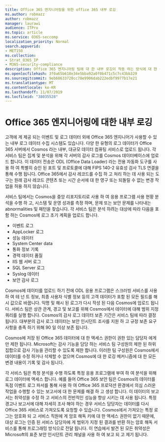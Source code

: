 ```yaml
---
title: Office 365 엔지니어링을 위한 office 365 내부 로깅
ms.author: robmazz
author: robmazz
manager: laurawi
audience: ITPro
ms.topic: article
ms.service: O365-seccomp
localization_priority: Normal
search.appverid:
- MET150
ms.collection:
- Strat_O365_IP
- M365-security-compliance
description: Office 365 엔지니어링 팀에 대 한 내부 로깅이 작동 하는 방식에 대 한 설명입니다.
ms.openlocfilehash: 3f0a65b618e34e5bba92a0f0b471c5c7c43bb329
ms.sourcegitcommit: 9eb68633728cc78e9906dab222edbf9977b17e21
ms.translationtype: MT
ms.contentlocale: ko-KR
ms.lasthandoff: 11/07/2019
ms.locfileid: "38035528"
---
```

# <a name="internal-logging-for-office-365-engineering"></a>Office 365 엔지니어링에 대한 내부 로깅

고객에 게 제공 되는 이벤트 및 로그 데이터 외에 Office 365 엔지니어가 사용할 수 있는 내부 로그 데이터 수집 시스템도 있습니다. 다양 한 유형의 로그 데이터가 Office 365 서버에서 Cosmos 라는 내부, 대규모 데이터 컴퓨팅 서비스로 업로드 됩니다. 각 서비스 팀은 집계 및 분석을 위해 각 서버의 감사 로그를 Cosmos 데이터베이스에 업로드 합니다. 이 데이터 전송은 ODL (Office Data Loader) 라는 전용 자동화 도구를 사용 하 여 특별히 승인 된 포트 및 프로토콜에 대해 FIPS 140-2 유효성 검사 TLS 연결을 통해 수행 됩니다. Office 365에서 감사 레코드를 수집 하 고 처리 하는 데 사용 되는 도구는 원래 감사 레코드 콘텐츠 또는 시간 순서에 대 한 영구 또는 되돌릴 수 없는 변경 작업을 허용 하지 않습니다.

서비스 팀에서는 Cosmos을 중앙 리포지토리로 사용 하 여 응용 프로그램 사용 현황 분석을 수행 하 고, 시스템 및 운영 성과를 측정 하며, 문제 또는 보안 문제를 나타내는 abnormalities 및 패턴을 찾습니다. 각 서비스 팀은 분석 하려는 대상에 따라 다음을 포함 하는 Cosmos에 로그 초기 계획을 업로드 합니다.

- 이벤트 로그
- AppLocker 로그
- 성능 데이터
- System Center data
- 통화 정보 기록
- 경력 데이터 품질
- IIS 웹 서버 로그
- SQL Server 로그
- Syslog 데이터
- 보안 감사 로그

Cosmos에 데이터를 업로드 하기 전에 ODL 응용 프로그램은 스크러빙 서비스를 사용 하 여 테 넌 트 정보, 최종 사용자 식별 정보 등의 고객 데이터가 포함 된 모든 필드를 해시 값으로 바꿉니다. 익명 및 해시 된 로그가 다시 작성 된 다음 Cosmos에 업로드 됩니다. 서비스 팀은 상관 관계, 경고 및 보고를 위해 Cosmos에서 데이터에 대해 범위 지정 쿼리를 실행 합니다. Cosmos의 감사 로그 데이터 보존 기간은 서비스 팀에 따라 결정 됩니다. 대부분의 감사 로그 데이터는 보안 인시던트 조사를 지원 하 고 규정 보존 요구 사항을 충족 하기 위해 90 일 이상 보존 됩니다.

Cosmos에 저장 된 Office 365 데이터에 대 한 액세스 권한이 권한 있는 담당자 에게만 제한 됩니다. Microsoft는 감사 기능을 담당 하는 서비스 팀 구성원의 제한 된 하위 집합으로 감사 기능을 관리할 수 있도록 제한 합니다. 이러한 팀 구성원은 Cosmos에서 데이터를 수정 하거나 삭제할 수 없으며 Cosmos에 대 한 로깅 메커니즘에 대 한 모든 변경 내용이 기록 및 감사 됩니다.

각 서비스 팀은 특정 분석을 수행 하도록 특정 응용 프로그램에 부여 하 여 분석을 위해 로그 데이터에 액세스 합니다. 예를 들어 Office 365 보안 팀은 Cosmos의 데이터를 독점 이벤트 로그 파서를 통해 사용 하 여 Office 365 프로덕션 환경에서 의심 스러운 작업을 수행할 수 있는 보고서에 대 한 문제를 해결 하 고 생성 합니다. 이 데이터의 보고서는 취약성을 수정 하 고 서비스의 전반적인 성능을 향상 시키는 데 사용 됩니다. 특정 경고나 보고서에 대해 자세히 조사 해야 하는 경우 서비스 담당자는 데이터를 다시 Office 365 서비스로 가져오도록 요청할 수 있습니다. Cosmos에서 가져오는 특정 로그는 암호화 되 고 서비스 직원에 게 암호 해독 키에 대 한 액세스 권한이 없기 때문에, 대상 로그는 인증 된 서비스 담당자에 게 범위가 지정 된 결과를 반환 하는 암호 해독 서비스를 통해 프로그래밍 방식으로 전달 됩니다. 이 연습에서 발견 된 모든 취약성은 Microsoft의 표준 보안 인시던트 관리 채널을 사용 하 여 보고 되 고 제기 됩니다.
